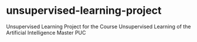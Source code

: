 # unsupervised-learning-project
 Unsupervised Learning Project for the Course Unsupervised Learning of the Artificial Intelligence Master PUC
